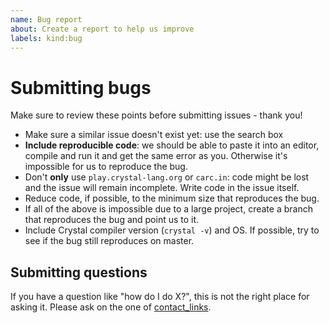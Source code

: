 ```yaml
---
name: Bug report
about: Create a report to help us improve
labels: kind:bug
---
```


# Submitting bugs

Make sure to review these points before submitting issues - thank you!

- Make sure a similar issue doesn't exist yet: use the search box
- **Include reproducible code**: we should be able to paste it into an editor, compile and run it and get the same error as you. Otherwise it's impossible for us to reproduce the bug.
- Don't **only** use `play.crystal-lang.org` or `carc.in`: code might be lost and the issue will remain incomplete. Write code in the issue itself.
- Reduce code, if possible, to the minimum size that reproduces the bug.
- If all of the above is impossible due to a large project, create a branch that reproduces the bug and point us to it.
- Include Crystal compiler version (`crystal -v`) and OS. If possible, try to see if the bug still reproduces on master.

## Submitting questions

If you have a question like "how do I do X?", this is not the right place for asking it. Please ask on the one of [contact_links](https://github.com/crystal-lang/crystal/blob/master/.github/ISSUE_TEMPLATE/config.yml).